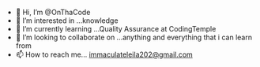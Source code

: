 - 👋 Hi, I’m @OnThaCode
- 👀 I’m interested in ...knowledge
- 🌱 I’m currently learning ...Quality Assurance at CodingTemple
- 💞️ I’m looking to collaborate on ...anything and everything that i can learn from
- 📫 How to reach me... immaculateleila202@gmail.com

<!---
OnThaCode/OnThaCode is a ✨ special ✨ repository because its `README.md` (this file) appears on your GitHub profile.
You can click the Preview link to take a look at your changes.
--->
